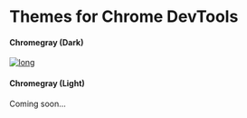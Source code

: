 # Themes for Chrome DevTools

#### Chromegray (Dark)
[![long](https://raw.github.com/karelvuong/themes-for-devtools/master/chromegray/screens/long.jpg)](https://github.com/karelvuong/themes-for-devtools/tree/master/chromegray)

#### Chromegray (Light)
Coming soon...
